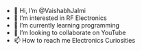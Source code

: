 - 👋 Hi, I’m @VaishabhJalmi
- 👀 I’m interested in RF Electronics
- 🌱 I’m currently learning programming
- 💞️ I’m looking to collaborate on YouTube
- 📫 How to reach me Electronics Curiosities

<!---
VaishabhJalmi/VaishabhJalmi is a ✨ special ✨ repository because its `README.md` (this file) appears on your GitHub profile.
You can click the Preview link to take a look at your changes.
--->
